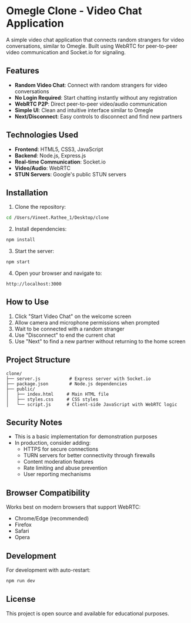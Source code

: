 # Omegle Clone - Video Chat Application

A simple video chat application that connects random strangers for video conversations, similar to Omegle. Built using WebRTC for peer-to-peer video communication and Socket.io for signaling.

## Features

- **Random Video Chat**: Connect with random strangers for video conversations
- **No Login Required**: Start chatting instantly without any registration
- **WebRTC P2P**: Direct peer-to-peer video/audio communication
- **Simple UI**: Clean and intuitive interface similar to Omegle
- **Next/Disconnect**: Easy controls to disconnect and find new partners

## Technologies Used

- **Frontend**: HTML5, CSS3, JavaScript
- **Backend**: Node.js, Express.js
- **Real-time Communication**: Socket.io
- **Video/Audio**: WebRTC
- **STUN Servers**: Google's public STUN servers

## Installation

1. Clone the repository:
```bash
cd /Users/Vineet.Rathee_1/Desktop/clone
```

2. Install dependencies:
```bash
npm install
```

3. Start the server:
```bash
npm start
```

4. Open your browser and navigate to:
```
http://localhost:3000
```

## How to Use

1. Click "Start Video Chat" on the welcome screen
2. Allow camera and microphone permissions when prompted
3. Wait to be connected with a random stranger
4. Use "Disconnect" to end the current chat
5. Use "Next" to find a new partner without returning to the home screen

## Project Structure

```
clone/
├── server.js           # Express server with Socket.io
├── package.json        # Node.js dependencies
├── public/
│   ├── index.html     # Main HTML file
│   ├── styles.css     # CSS styles
│   └── script.js      # Client-side JavaScript with WebRTC logic
```

## Security Notes

- This is a basic implementation for demonstration purposes
- In production, consider adding:
  - HTTPS for secure connections
  - TURN servers for better connectivity through firewalls
  - Content moderation features
  - Rate limiting and abuse prevention
  - User reporting mechanisms

## Browser Compatibility

Works best on modern browsers that support WebRTC:
- Chrome/Edge (recommended)
- Firefox
- Safari
- Opera

## Development

For development with auto-restart:
```bash
npm run dev
```

## License

This project is open source and available for educational purposes.
